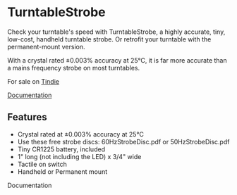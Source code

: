 # TurntableStrobe

Check your turntable's speed with TurntableStrobe, a highly accurate, tiny, low-cost, handheld turntable strobe. Or retrofit your turntable with the permanent-mount version.

With a crystal rated ±0.003% accuracy at 25°C, it is far more accurate than a mains frequency strobe on most turntables.

For sale on [Tindie](https://www.tindie.com/products/bot_thoughts/pocket-turntable-strobe/)

[Documentation](documentation/)

## Features

* Crystal rated at ±0.003% accuracy at 25°C
* Use these free strobe discs: 60HzStrobeDisc.pdf or 50HzStrobeDisc.pdf
* Tiny CR1225 battery, included
* 1" long (not including the LED) x 3/4" wide
* Tactile on switch
* Handheld or Permanent mount

Documentation
